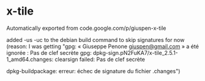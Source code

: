 # x-tile
Automatically exported from code.google.com/p/giuspen-x-tile


added -us -uc to the debian build command to skip signatures for now (reason:
I was getting "gpg: « Giuseppe Penone <giuspen@gmail.com> » a été ignorée : Pas de clef secrète
gpg: dpkg-sign.pN2FuKA7/x-tile_2.5.1-1_amd64.changes: clearsign failed: Pas de clef secrète

dpkg-buildpackage: erreur: échec de signature du fichier .changes")
